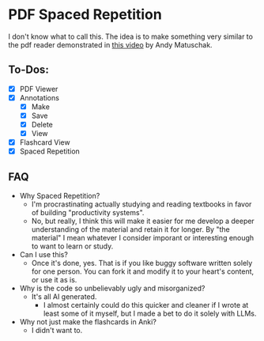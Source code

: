 # PDF Spaced Repetition

I don't know what to call this. The idea is to make something very similar to the pdf reader demonstrated in [this video](https://www.youtube.com/watch?v=OFuu4pesKf0) by Andy Matuschak.

## To-Dos:

- [x] PDF Viewer
- [x] Annotations
  - [x] Make
  - [x] Save
  - [x] Delete
  - [x] View
- [x] Flashcard View
- [x] Spaced Repetition

## FAQ

- Why Spaced Repetition?
  - I'm procrastinating actually studying and reading textbooks in favor of building "productivity systems".
  - No, but really, I think this will make it easier for me develop a deeper understanding of the material and retain it for longer. By "the material" I mean whatever I consider imporant or interesting enough to want to learn or study.
- Can I use this?
  - Once it's done, yes. That is if you like buggy software written solely for one person. You can fork it and modify it to your heart's content, or use it as is.
- Why is the code so unbelievably ugly and misorganized?
  - It's all AI generated.
    - I almost certainly could do this quicker and cleaner if I wrote at least some of it myself, but I made a bet to do it solely with LLMs.
- Why not just make the flashcards in Anki?
  - I didn't want to.